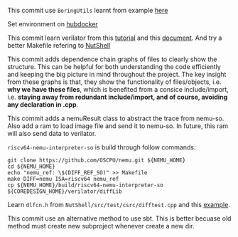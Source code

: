 This commit use `BoringUtils`  learnt from example [here](https://www.chisel-lang.org/api/latest/chisel3/util/experimental/BoringUtils$.html)

Set environment on [hubdocker](https://hub.docker.com/repository/docker/yuhengy/coredesign)

This commit learn verilator from this [tutorial](https://www.youtube.com/watch?v=HAQfD35U6-M) and this [document](https://www.veripool.org/projects/verilator/wiki/Documentation). And try a better Makefile refering to [NutShell](https://github.com/OSCPU/NutShell)

This commit adds dependence chain graphs of files to clearly show the structure. This can be helpful for both understanding the code efficiently and keeping the big picture in mind throughout the project. The key insight from these graphs is that, they show the functionality of files/objects, i.e. **why we have these files**, which is benefited from a consice include/import, i.e. **staying away from redundant include/import, and of course, avoiding any declaration in .cpp**. 

This commit adds a nemuResult class to abstract the trace from nemu-so. Also add a ram to load image file and send it to nemu-so. In future, this ram will also send data to verilator.

`riscv64-nemu-interpreter-so` is build through follow commands:

```shell
git clone https://github.com/OSCPU/nemu.git ${NEMU_HOME}
cd ${NEMU_HOME}
echo "nemu_ref: \$(DIFF_REF_SO)" >> Makefile
make DIFF=nemu ISA=riscv64 nemu_ref
cp ${NEMU_HOME}/build/riscv64-nemu-interpreter-so ${COREDESIGN_HOME}/verilator/diffLib
```

Learn `dlfcn.h` from `NutShell/src/test/csrc/difftest.cpp` and this [example](https://www.jianshu.com/p/72cc08405a5a).

This commit use an alternative method to use sbt. This is better becuase old method must create new subproject whenever create a new dir.
